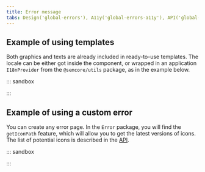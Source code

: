 ```yaml
---
title: Error message
tabs: Design('global-errors'), A11y('global-errors-a11y'), API('global-errors-api'), Example('global-errors-code'), Changelog('global-errors-changelog')
---
```


## Example of using templates

Both graphics and texts are already included in ready-to-use templates. The locale can be either got inside the component, or wrapped in an application `I18nProvider` from the `@semcore/utils` package, as in the example below.

::: sandbox

<script lang="tsx">
  export Demo from './examples/example-of-using-templates.tsx';
</script>

:::

## Example of using a custom error

You can create any error page. In the `Error` package, you will find the `getIconPath` feature, which will allow you to get the latest versions of icons. The list of potential icons is described in the [API](/patterns/global-errors/global-errors-api).

::: sandbox

<script lang="tsx">
  export Demo from './examples/example-of-using-a-custom-error.tsx';
</script>

:::
